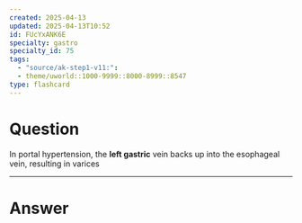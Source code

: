 ```yaml
---
created: 2025-04-13
updated: 2025-04-13T10:52
id: FUcYxANK6E
specialty: gastro
specialty_id: 75
tags:
  - "source/ak-step1-v11:": 
  - theme/uworld::1000-9999::8000-8999::8547
type: flashcard
---
```


# Question
In portal hypertension, the **left gastric** vein backs up into the esophageal vein, resulting in varices

---

# Answer
